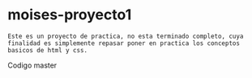 # moises-proyecto1
    Este es un proyecto de practica, no esta terminado completo, cuya finalidad es simplemente repasar poner en practica los conceptos basicos de html y css.    
Codigo master
